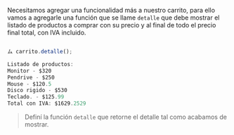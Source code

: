Necesitamos agregar una funcionalidad más a nuestro carrito, para ello vamos a agregarle una función que se llame `detalle` que debe mostrar el listado de productos a comprar con su precio y al final de todo el precio final total, con IVA incluido.

```js

ム carrito.detalle();

Listado de productos:
Monitor - $320
Pendrive - $250
Mouse - $120.5
Disco rigido - $530
Teclado. - $125.99
Total con IVA: $1629.2529
```

> Definí la función `detalle` que retorne el detalle tal como acabamos de mostrar.